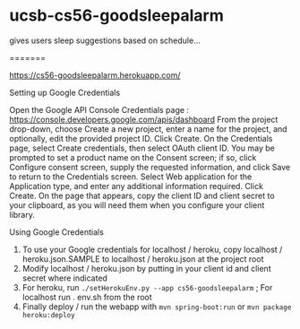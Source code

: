 
# ucsb-cs56-goodsleepalarm
gives users sleep suggestions based on schedule...

=======

https://cs56-goodsleepalarm.herokuapp.com/

Setting up Google Credentials

Open the Google API Console Credentials page : https://console.developers.google.com/apis/dashboard
From the project drop-down, choose Create a new project, enter a name for the project, and optionally, edit the provided project ID. Click Create.
On the Credentials page, select Create credentials, then select OAuth client ID.
You may be prompted to set a product name on the Consent screen; if so, click Configure consent screen, supply the requested information, and click Save to return to the Credentials screen.
Select Web application for the Application type, and enter any additional information required.
Click Create.
On the page that appears, copy the client ID and client secret to your clipboard, as you will need them when you configure your client library.

Using Google Credentials
1. To use your Google credentials for localhost / heroku, copy localhost / heroku.json.SAMPLE to localhost / heroku.json at the project root
2. Modify localhost / heroku.json by putting in your client id and client secret where indicated
3. For heroku, run `./setHerokuEnv.py --app cs56-goodsleepalarm` ; For localhost run . env.sh from the root
4. Finally deploy / run the webapp with `mvn spring-boot:run` or `mvn package heroku:deploy`
